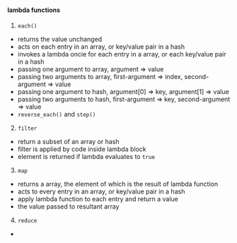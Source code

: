 #### lambda functions

1. `each()`
  * returns the value unchanged
  * acts on each entry in an array, or key/value pair in a hash
  * invokes a lambda oncie for each entry in a array, or each key/value pair in a hash
  * passing one argument to array, argument => value 
  * passing two arguments to array, first-argument => index, second-argument => value
  * passing one argument to hash, argument[0] => key, argument[1] => value
  * passing two arguments to hash, first-argument => key, second-argument => value
  * `reverse_each()` and `step()`

2. `filter`
  * return a subset of an array or hash
  * filter is applied by code inside lambda block
  * element is returned if lambda evaluates to `true`

3. `map`
  * returns a array, the element of which is the result of lambda function 
  * acts to every entry in an array, or key/value pair in a hash
  * apply lambda function to each entry and return a value
  * the value passed to resultant array

4. `reduce`
  * 
